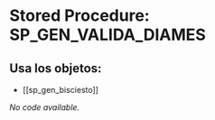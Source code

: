 # Stored Procedure: SP_GEN_VALIDA_DIAMES

## Usa los objetos:
- [[sp_gen_bisciesto]]

*No code available.*
